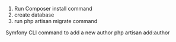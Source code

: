 1. Run Composer install command 
2. create database 
3. run php artisan migrate command

Symfony CLI command to add a new author
php artisan add:author
